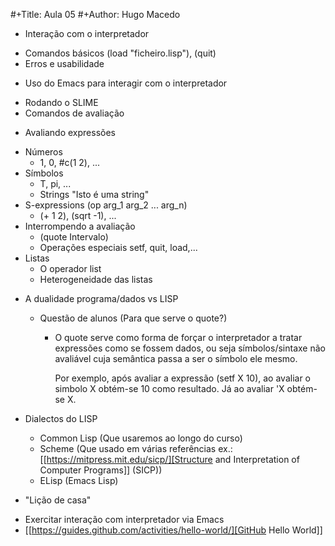 #+Title: Aula 05
#+Author: Hugo Macedo

* Interação com o interpretador 
 - Comandos básicos 
  (load "ficheiro.lisp"), (quit)
 - Erros e usabilidade

* Uso do Emacs para interagir com o interpretador
 - Rodando o SLIME
 - Comandos de avaliação 

* Avaliando expressões
 - Números 
   - 1, 0, #c(1 2), ...
 - Símbolos
   - T, pi, ...
   - Strings "Isto é uma string"
 - S-expressions (op arg_1 arg_2 ... arg_n)
   - (+ 1 2), (sqrt -1), ...
 - Interrompendo a avaliação 
   - (quote Intervalo)
   - Operações especiais setf, quit, load,... 
 - Listas 
   - O operador list
   - Heterogeneidade das listas
   
* A dualidade programa/dados vs LISP
   - Questão de alunos (Para que serve o quote?)
     
     - O quote serve como forma de forçar o interpretador a tratar
       expressões como se fossem dados, ou seja símbolos/sintaxe não
       avaliável cuja semântica passa a ser o símbolo ele mesmo.

       Por exemplo, após avaliar a expressão (setf X 10), ao
       avaliar o simbolo X obtém-se 10 como resultado. Já ao
       avaliar 'X obtém-se X. 
     

* Dialectos do LISP
  - Common Lisp (Que usaremos ao longo do curso)
  - Scheme (Que usado em várias referências ex.: [[https://mitpress.mit.edu/sicp/][Structure and Interpretation of Computer Programs]] (SICP))
  - ELisp (Emacs Lisp)


* "Lição de casa"
 - Exercitar interação com interpretador via Emacs
 - [[https://guides.github.com/activities/hello-world/][GitHub Hello World]] 
  
